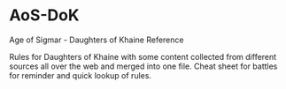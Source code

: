 # AoS-DoK
Age of Sigmar - Daughters of Khaine Reference

Rules for Daughters of Khaine with some content collected from different sources all over the web and merged into one file.
Cheat sheet for battles for reminder and quick lookup of rules.
